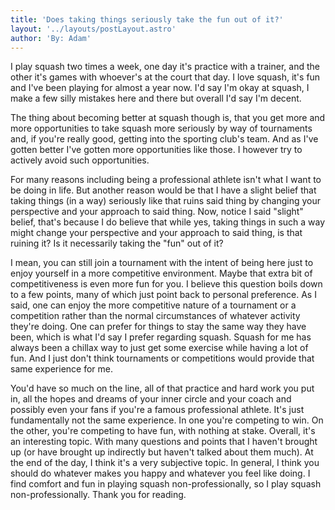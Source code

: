 ```yaml
---
title: 'Does taking things seriously take the fun out of it?'
layout: '../layouts/postLayout.astro'
author: 'By: Adam'
---
```


I play squash two times a week, one day it's practice with a trainer, and the other it's games with whoever's at the court that day. I love squash, it's fun and I've been playing for almost a year now. I'd say I'm okay at squash, I make a few silly mistakes here and there but overall I'd say I'm decent.

The thing about becoming better at squash though is, that you get more and more opportunities to take squash more seriously by way of tournaments and, if you're really good, getting into the sporting club's team. And as I've gotten better I've gotten more opportunities like those. I however try to actively avoid such opportunities.

For many reasons including being a professional athlete isn't what I want to be doing in life. But another reason would be that I have a slight belief that taking things (in a way) seriously like that ruins said thing by changing your perspective and your approach to said thing. Now, notice I said "slight" belief, that's because I do believe that while yes, taking things in such a way might change your perspective and your approach to said thing, is that ruining it? Is it necessarily taking the "fun" out of it? 

I mean, you can still join a tournament with the intent of being here just to enjoy yourself in a more competitive environment. Maybe that extra bit of competitiveness is even more fun for you. I believe this question boils down to a few points, many of which just point back to personal preference. As I said, one can enjoy the more competitive nature of a tournament or a competition rather than the normal circumstances of whatever activity they're doing. One can prefer for things to stay the same way they have been, which is what I'd say I prefer regarding squash. Squash for me has always been a chillax way to just get some exercise while having a lot of fun. And I just don't think tournaments or competitions would provide that same experience for me. 

You'd have so much on the line, all of that practice and hard work you put in, all the hopes and dreams of your inner circle and your coach and possibly even your fans if you're a famous professional athlete. It's just fundamentally not the same experience. In one you're competing to win. On the other, you're competing to have fun, with nothing at stake. Overall, it's an interesting topic. With many questions and points that I haven't brought up (or have brought up indirectly but haven't talked about them much). At the end of the day, I think it's a very subjective topic. In general, I think you should do whatever makes you happy and whatever you feel like doing. I find comfort and fun in playing squash non-professionally, so I play squash non-professionally.
Thank you for reading.